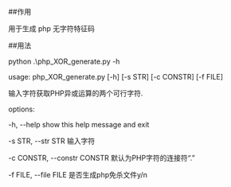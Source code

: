 ##作用

用于生成 php 无字符特征码

##用法

python .\php_XOR_generate.py -h

usage: php_XOR_generate.py [-h] [-s STR] [-c CONSTR] [-f FILE]

输入字符获取PHP异或运算的两个可行字符.

options:

  -h, --help                  show this help message and exit
  
  -s STR, --str STR           输入字符
  
  -c CONSTR, --constr CONSTR  默认为PHP字符的连接符“.”
  
  -f FILE, --file FILE        是否生成php免杀文件y/n
